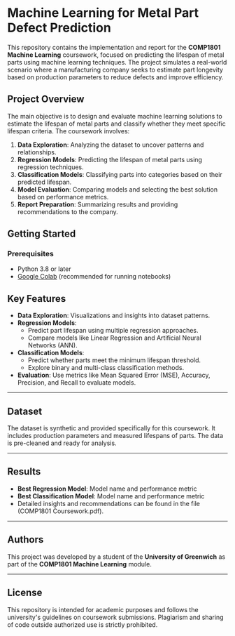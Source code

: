 # Machine Learning for Metal Part Defect Prediction

This repository contains the implementation and report for the **COMP1801 Machine Learning** coursework, focused on predicting the lifespan of metal parts using machine learning techniques. The project simulates a real-world scenario where a manufacturing company seeks to estimate part longevity based on production parameters to reduce defects and improve efficiency.

## Project Overview

The main objective is to design and evaluate machine learning solutions to estimate the lifespan of metal parts and classify whether they meet specific lifespan criteria. The coursework involves:

1. **Data Exploration**: Analyzing the dataset to uncover patterns and relationships.
2. **Regression Models**: Predicting the lifespan of metal parts using regression techniques.
3. **Classification Models**: Classifying parts into categories based on their predicted lifespan.
4. **Model Evaluation**: Comparing models and selecting the best solution based on performance metrics.
5. **Report Preparation**: Summarizing results and providing recommendations to the company.


## Getting Started

### Prerequisites

- Python 3.8 or later
- [Google Colab](https://colab.research.google.com/) (recommended for running notebooks)


## Key Features

- **Data Exploration**: Visualizations and insights into dataset patterns.
- **Regression Models**:
  - Predict part lifespan using multiple regression approaches.
  - Compare models like Linear Regression and Artificial Neural Networks (ANN).
- **Classification Models**:
  - Predict whether parts meet the minimum lifespan threshold.
  - Explore binary and multi-class classification methods.
- **Evaluation**: Use metrics like Mean Squared Error (MSE), Accuracy, Precision, and Recall to evaluate models.

---

## Dataset

The dataset is synthetic and provided specifically for this coursework. It includes production parameters and measured lifespans of parts. The data is pre-cleaned and ready for analysis.

---

## Results

- **Best Regression Model**: Model name and performance metric
- **Best Classification Model**: Model name and performance metric
- Detailed insights and recommendations can be found in the file (COMP1801 Coursework.pdf).

---

## Authors

This project was developed by a student of the **University of Greenwich** as part of the **COMP1801 Machine Learning** module.

---

## License

This repository is intended for academic purposes and follows the university's guidelines on coursework submissions. Plagiarism and sharing of code outside authorized use is strictly prohibited.

